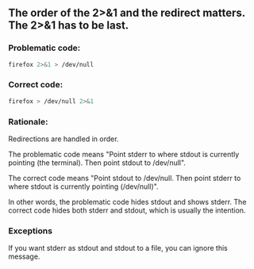 ## The order of the 2>&1 and the redirect matters. The 2>&1 has to be last.

### Problematic code:

```sh
firefox 2>&1 > /dev/null
```

### Correct code:

```sh
firefox > /dev/null 2>&1
```

### Rationale:

Redirections are handled in order.

The problematic code means "Point stderr to where stdout is currently pointing (the terminal). Then point stdout to /dev/null".

The correct code means "Point stdout to /dev/null. Then point stderr to where stdout is currently pointing (/dev/null)".

In other words, the problematic code hides stdout and shows stderr. The correct code hides both stderr and stdout, which is usually the intention.

### Exceptions

If you want stderr as stdout and stdout to a file, you can ignore this message.
